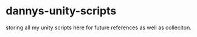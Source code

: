 # dannys-unity-scripts
storing all my unity scripts here for future references as well as colleciton.
